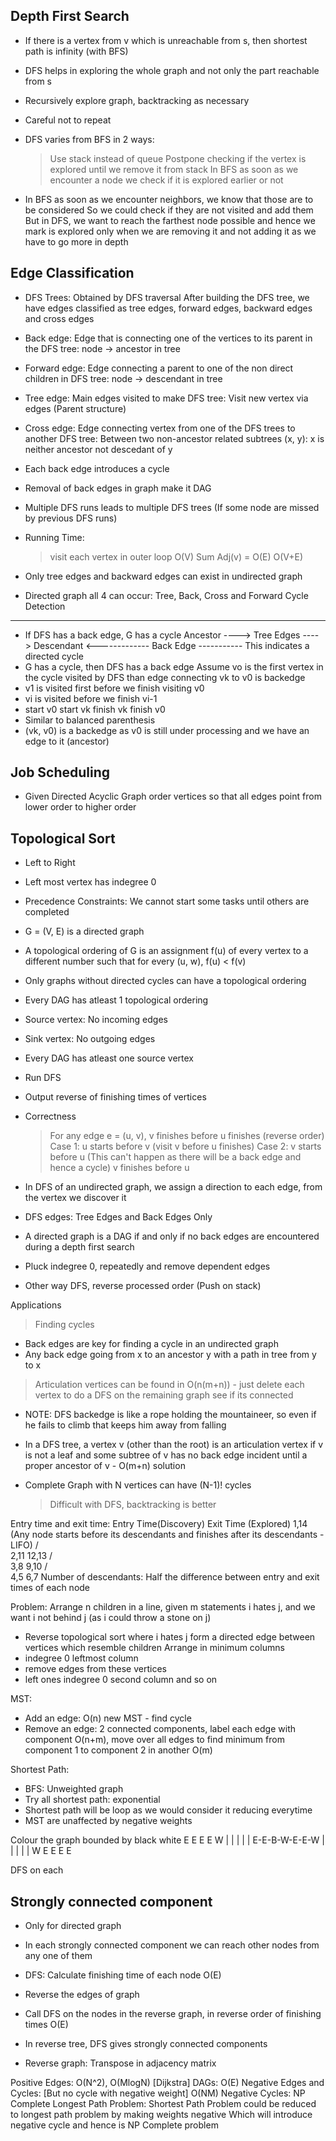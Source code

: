 Depth First Search
------------------
- If there is a vertex from v which is unreachable from s, then shortest path is infinity (with BFS)
- DFS helps in exploring the whole graph and not only the part reachable from s 
- Recursively explore graph, backtracking as necessary
- Careful not to repeat

- DFS varies from BFS in 2 ways:
  > Use stack instead of queue
  > Postpone checking if the vertex is explored until we remove it from stack
    In BFS as soon as we encounter a node we check if it is explored earlier or not

- In BFS as soon as we encounter neighbors, we know that those are to be considered
  So we could check if they are not visited and add them
  But in DFS, we want to reach the farthest node possible and hence we mark is explored only when we are removing it
  and not adding it as we have to go more in depth

Edge Classification
-------------------
- DFS Trees: Obtained by DFS traversal
             After building the DFS tree, we have edges classified as tree edges, forward edges, backward edges and cross edges
- Back edge: Edge that is connecting one of the vertices to its parent in the DFS tree: node -> ancestor in tree
- Forward edge: Edge connecting a parent to one of the non direct children in DFS tree: node -> descendant in tree
- Tree edge: Main edges visited to make DFS tree: Visit new vertex via edges (Parent structure)
- Cross edge: Edge connecting vertex from one of the DFS trees to another DFS tree: Between two non-ancestor related subtrees
	      (x, y): x is neither ancestor not descedant of y

- Each back edge introduces a cycle
- Removal of back edges in graph make it DAG
- Multiple DFS runs leads to multiple DFS trees (If some node are missed by previous DFS runs)

- Running Time:
  > visit each vertex in outer loop O(V)
  > Sum Adj(v) = O(E)
  > O(V+E)

- Only tree edges and backward edges can exist in undirected graph
- Directed graph all 4 can occur: Tree, Back, Cross and Forward
Cycle Detection
---------------
- If DFS has a back edge, G has a cycle
  Ancestor ----> Tree Edges ----> Descendant
   <------------- Back Edge -----------
  This indicates a directed cycle
- G has a cycle, then DFS has a back edge
  Assume vo is the first vertex in the cycle visited by DFS than edge connecting vk to v0 is backedge
- v1 is visited first before we finish visiting v0
- vi is visited before we finish vi-1 
- start v0
  start vk
  finish vk
  finish v0
- Similar to balanced parenthesis
- (vk, v0) is a backedge as v0 is still under processing and we have an edge to it (ancestor)

Job Scheduling
--------------
- Given Directed Acyclic Graph order vertices so that all edges point from lower order to higher order

Topological Sort
----------------
- Left to Right
- Left most vertex has indegree 0
- Precedence Constraints: We cannot start some tasks until others are completed
- G = (V, E) is a directed graph
- A topological ordering of G is an assignment f(u) of every vertex to a different number
  such that for every (u, w), f(u) < f(v)
- Only graphs without directed cycles can have a topological ordering
- Every DAG has atleast 1 topological ordering
- Source vertex: No incoming edges
- Sink vertex: No outgoing edges
- Every DAG has atleast one source vertex
- Run DFS
- Output reverse of finishing times of vertices
- Correctness
  > For any edge e = (u, v), v finishes before u finishes (reverse order)
  > Case 1: u starts before v (visit v before u finishes)
  > Case 2: v starts before u (This can't happen as there will be a back edge and hence a cycle)
            v finishes before u

- In DFS of an undirected graph, we assign a direction to each edge, from the vertex we discover it
- DFS edges: Tree Edges and Back Edges Only

- A directed graph is a DAG if and only if no back edges are encountered during a depth first search
- Pluck indegree 0, repeatedly and remove dependent edges
- Other way DFS, reverse processed order (Push on stack)

Applications
> Finding cycles
  - Back edges are key for finding a cycle in an undirected graph
  - Any back edge going from x to an ancestor y with a path in tree from y to x
> Articulation vertices can be found in O(n(m+n)) - just delete each vertex to do
  a DFS on the remaining graph see if its connected
  - NOTE: DFS backedge is like a rope holding the mountaineer, so even if he fails to climb that keeps him away from falling
  - In a DFS tree, a vertex v (other than the root) is an articulation vertex if v is not a leaf and some subtree of v has no
    back edge incident until a proper ancestor of v - O(m+n) solution

- Complete Graph with N vertices can have (N-1)! cycles
  > Difficult with DFS, backtracking is better

Entry time and exit time:
Entry Time(Discovery)
Exit Time (Explored)
        1,14 (Any node starts before its descendants and finishes after its descendants - LIFO)
      /  \
     2,11 12,13 
    / \
   3,8 9,10
  / \
 4,5 6,7
Number of descendants: Half the difference between entry and exit times of each node 

Problem:
Arrange n children in a line, given m statements i hates j, and we want i not behind j (as i could throw a stone on j)
- Reverse topological sort where i hates j form a directed edge between vertices which resemble children
Arrange in minimum columns
- indegree 0 leftmost column
- remove edges from these vertices
- left ones indegree 0 second column and so on

MST:
- Add an edge: O(n) new MST - find cycle
- Remove an edge: 2 connected components, label each edge with component O(n+m),
                  move over all edges to find minimum from component 1 to component 2
                  in another O(m)

Shortest Path:
- BFS: Unweighted graph
- Try all shortest path: exponential
- Shortest path will be loop as we would consider it reducing everytime
- MST are unaffected by negative weights

Colour the graph bounded by black white
  E E E E W
  | | | | | 
E-E-B-W-E-E-W
  | | | | |
  W E E E E

DFS on each

Strongly connected component
----------------------------
- Only for directed graph
- In each strongly connected component we can reach other nodes from any one of them

- DFS: Calculate finishing time of each node O(E)
- Reverse the edges of graph
- Call DFS on the nodes in the reverse graph, in reverse order of finishing times O(E)

- In reverse tree, DFS gives strongly connected components
- Reverse graph: Transpose in adjacency matrix

Positive Edges: O(N^2), O(MlogN) [Dijkstra]
DAGs: O(E)
Negative Edges and Cycles: [But no cycle with negative weight] O(NM)
Negative Cycles: NP Complete
Longest Path Problem: Shortest Path Problem could be reduced to longest path problem by making weights negative
                      Which will introduce negative cycle and hence is NP Complete problem

